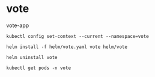 # vote
vote-app


```kubectl config set-context --current --namespace=vote```

```helm install -f helm/vote.yaml vote helm/vote```

```helm uninstall vote```

```kubectl get pods -n vote```
